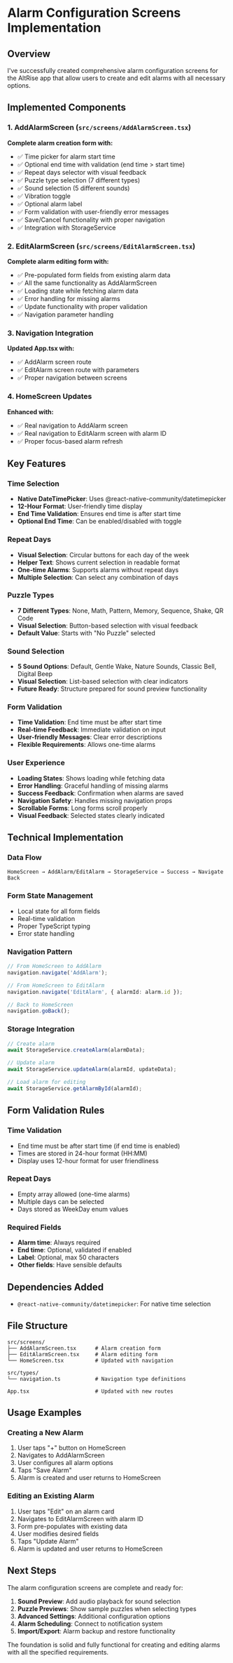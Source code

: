 # Alarm Configuration Screens Implementation

## Overview
I've successfully created comprehensive alarm configuration screens for the AltRise app that allow users to create and edit alarms with all necessary options.

## Implemented Components

### 1. AddAlarmScreen (`src/screens/AddAlarmScreen.tsx`)
**Complete alarm creation form with:**
- ✅ Time picker for alarm start time
- ✅ Optional end time with validation (end time > start time)
- ✅ Repeat days selector with visual feedback
- ✅ Puzzle type selection (7 different types)
- ✅ Sound selection (5 different sounds)
- ✅ Vibration toggle
- ✅ Optional alarm label
- ✅ Form validation with user-friendly error messages
- ✅ Save/Cancel functionality with proper navigation
- ✅ Integration with StorageService

### 2. EditAlarmScreen (`src/screens/EditAlarmScreen.tsx`)
**Complete alarm editing form with:**
- ✅ Pre-populated form fields from existing alarm data
- ✅ All the same functionality as AddAlarmScreen
- ✅ Loading state while fetching alarm data
- ✅ Error handling for missing alarms
- ✅ Update functionality with proper validation
- ✅ Navigation parameter handling

### 3. Navigation Integration
**Updated App.tsx with:**
- ✅ AddAlarm screen route
- ✅ EditAlarm screen route with parameters
- ✅ Proper navigation between screens

### 4. HomeScreen Updates
**Enhanced with:**
- ✅ Real navigation to AddAlarm screen
- ✅ Real navigation to EditAlarm screen with alarm ID
- ✅ Proper focus-based alarm refresh

## Key Features

### Time Selection
- **Native DateTimePicker**: Uses @react-native-community/datetimepicker
- **12-Hour Format**: User-friendly time display
- **End Time Validation**: Ensures end time is after start time
- **Optional End Time**: Can be enabled/disabled with toggle

### Repeat Days
- **Visual Selection**: Circular buttons for each day of the week
- **Helper Text**: Shows current selection in readable format
- **One-time Alarms**: Supports alarms without repeat days
- **Multiple Selection**: Can select any combination of days

### Puzzle Types
- **7 Different Types**: None, Math, Pattern, Memory, Sequence, Shake, QR Code
- **Visual Selection**: Button-based selection with visual feedback
- **Default Value**: Starts with "No Puzzle" selected

### Sound Selection
- **5 Sound Options**: Default, Gentle Wake, Nature Sounds, Classic Bell, Digital Beep
- **Visual Selection**: List-based selection with clear indicators
- **Future Ready**: Structure prepared for sound preview functionality

### Form Validation
- **Time Validation**: End time must be after start time
- **Real-time Feedback**: Immediate validation on input
- **User-friendly Messages**: Clear error descriptions
- **Flexible Requirements**: Allows one-time alarms

### User Experience
- **Loading States**: Shows loading while fetching data
- **Error Handling**: Graceful handling of missing alarms
- **Success Feedback**: Confirmation when alarms are saved
- **Navigation Safety**: Handles missing navigation props
- **Scrollable Forms**: Long forms scroll properly
- **Visual Feedback**: Selected states clearly indicated

## Technical Implementation

### Data Flow
```
HomeScreen → AddAlarm/EditAlarm → StorageService → Success → Navigate Back
```

### Form State Management
- Local state for all form fields
- Real-time validation
- Proper TypeScript typing
- Error state handling

### Navigation Pattern
```typescript
// From HomeScreen to AddAlarm
navigation.navigate('AddAlarm');

// From HomeScreen to EditAlarm
navigation.navigate('EditAlarm', { alarmId: alarm.id });

// Back to HomeScreen
navigation.goBack();
```

### Storage Integration
```typescript
// Create alarm
await StorageService.createAlarm(alarmData);

// Update alarm
await StorageService.updateAlarm(alarmId, updateData);

// Load alarm for editing
await StorageService.getAlarmById(alarmId);
```

## Form Validation Rules

### Time Validation
- End time must be after start time (if end time is enabled)
- Times are stored in 24-hour format (HH:MM)
- Display uses 12-hour format for user friendliness

### Repeat Days
- Empty array allowed (one-time alarms)
- Multiple days can be selected
- Days stored as WeekDay enum values

### Required Fields
- **Alarm time**: Always required
- **End time**: Optional, validated if enabled
- **Label**: Optional, max 50 characters
- **Other fields**: Have sensible defaults

## Dependencies Added
- `@react-native-community/datetimepicker`: For native time selection

## File Structure
```
src/screens/
├── AddAlarmScreen.tsx      # Alarm creation form
├── EditAlarmScreen.tsx     # Alarm editing form
└── HomeScreen.tsx          # Updated with navigation

src/types/
└── navigation.ts           # Navigation type definitions

App.tsx                     # Updated with new routes
```

## Usage Examples

### Creating a New Alarm
1. User taps "+" button on HomeScreen
2. Navigates to AddAlarmScreen
3. User configures all alarm options
4. Taps "Save Alarm"
5. Alarm is created and user returns to HomeScreen

### Editing an Existing Alarm
1. User taps "Edit" on an alarm card
2. Navigates to EditAlarmScreen with alarm ID
3. Form pre-populates with existing data
4. User modifies desired fields
5. Taps "Update Alarm"
6. Alarm is updated and user returns to HomeScreen

## Next Steps
The alarm configuration screens are complete and ready for:

1. **Sound Preview**: Add audio playback for sound selection
2. **Puzzle Previews**: Show sample puzzles when selecting types
3. **Advanced Settings**: Additional configuration options
4. **Alarm Scheduling**: Connect to notification system
5. **Import/Export**: Alarm backup and restore functionality

The foundation is solid and fully functional for creating and editing alarms with all the specified requirements.
